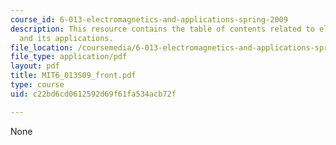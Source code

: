 ```yaml
---
course_id: 6-013-electromagnetics-and-applications-spring-2009
description: This resource contains the table of contents related to electromagnetics
  and its applications.
file_location: /coursemedia/6-013-electromagnetics-and-applications-spring-2009/c22bd6cd0612592d69f61fa534acb72f_MIT6_013S09_front.pdf
file_type: application/pdf
layout: pdf
title: MIT6_013S09_front.pdf
type: course
uid: c22bd6cd0612592d69f61fa534acb72f

---
```

None